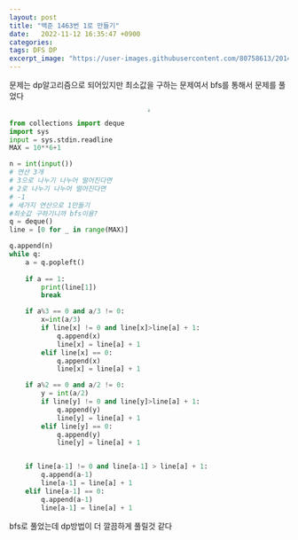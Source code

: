 ```yaml
---
layout: post
title: "백준 1463번 1로 만들기"
date:   2022-11-12 16:35:47 +0900
categories:
tags: DFS DP
excerpt_image: "https://user-images.githubusercontent.com/80758613/201489385-a664ee82-7040-4174-9b04-2e3489e6940f.png"
---
```


문제는 dp알고리즘으로 되어있지만 최소값을 구하는 문제여서 bfs를 통해서 문제를 풀었다

<center>
<img src="https://user-images.githubusercontent.com/80758613/201489385-a664ee82-7040-4174-9b04-2e3489e6940f.png" style="zoom:30%;">
</center>

``` python
from collections import deque
import sys
input = sys.stdin.readline
MAX = 10**6+1

n = int(input())
# 연산 3개
# 3으로 나누기 나누어 떨어진다면
# 2로 나누기 나누어 떨어진다면
# -1
# 세가지 연산으로 1만들기
#최솟값 구하기니까 bfs이용?
q = deque()
line = [0 for _ in range(MAX)]

q.append(n)
while q:
    a = q.popleft()
    
    if a == 1:
        print(line[1])
        break

    if a%3 == 0 and a/3 != 0:
        x=int(a/3)
        if line[x] != 0 and line[x]>line[a] + 1:
            q.append(x)
            line[x] = line[a] + 1
        elif line[x] == 0:
            q.append(x)
            line[x] = line[a] + 1

    if a%2 == 0 and a/2 != 0:
        y = int(a/2)
        if line[y] != 0 and line[y]>line[a] + 1:
            q.append(y)
            line[y] = line[a] + 1
        elif line[y] == 0:
            q.append(y)
            line[y] = line[a] + 1


    if line[a-1] != 0 and line[a-1] > line[a] + 1:
        q.append(a-1)
        line[a-1] = line[a] + 1
    elif line[a-1] == 0:
        q.append(a-1)
        line[a-1] = line[a] + 1
```

bfs로 풀었는데 dp방법이 더 깔끔하게 풀릴것 같다
